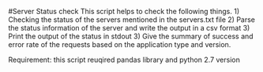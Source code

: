 #Server Status check
This script helps to check the following things.
    1) Checking the status of the servers mentioned in the servers.txt file
    2) Parse the status information of the server and write the output in a csv format
    3) Print the output of the status in stdout
    3) Give the summary of success and error rate of the requests based on the application type and version.
    
   Requirement:
   this script reuqired pandas library and python 2.7 version
